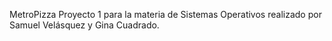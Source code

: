 MetroPizza
Proyecto 1 para la materia de Sistemas Operativos realizado por Samuel Velásquez y Gina Cuadrado. 
